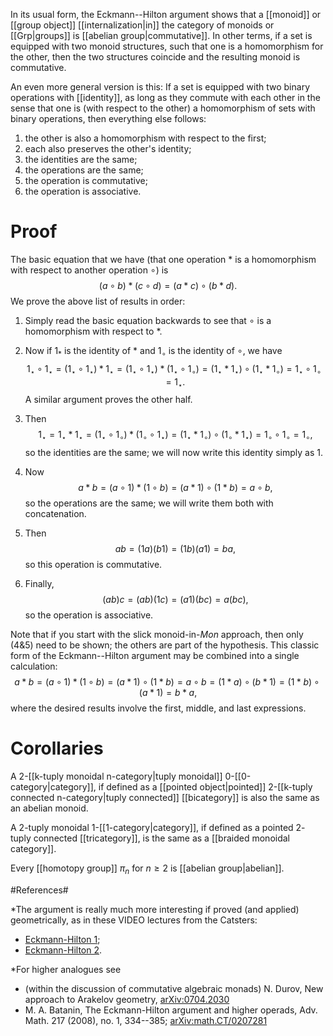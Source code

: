 In its usual form, the Eckmann--Hilton argument shows that a [[monoid]] or [[group object]] [[internalization|in]] the category of monoids or [[Grp|groups]] is [[abelian group|commutative]]. In other terms, if a set is equipped with two monoid structures, such that one is a homomorphism for the other, then the two structures coincide and the resulting monoid is commutative.

An even more general version is this:  If a set is equipped with two binary operations with [[identity]], as long as they commute with each other in the sense that one is (with respect to the other) a homomorphism of sets with binary operations, then everything else follows:
1.  the other is also a homomorphism with respect to the first;
1.  each also preserves the other\'s identity;
1.  the identities are the same;
1.  the operations are the same;
1.  the operation is commutative;
1.  the operation is associative.

# Proof #

The basic equation that we have (that one operation $*$ is a homomorphism with respect to another operation $\circ$) is
$$ (a \circ b) * (c \circ d) = (a * c) \circ (b * d) .$$
We prove the above list of results in order:

1.  Simply read the basic equation backwards to see that $\circ$ is a homomorphism with respect to $*$.

1.  Now if $1_*$ is the identity of $*$ and $1_\circ$ is the identity of $\circ$, we have
$$ 1_\star \circ 1_\star = (1_\star \circ 1_\star) * 1_\star = (1_\star \circ 1_\star) * (1_\star \circ 1_\circ) = (1_\star * 1_\star) \circ (1_\star * 1_\circ) = 1_\star \circ 1_\circ = 1_\star .$$
A similar argument proves the other half.

1.  Then
$$ 1_\star = 1_\star * 1_\star = (1_\star \circ 1_\circ) * (1_\circ \circ 1_\star) = (1_\star * 1_\circ) \circ (1_\circ * 1_\star) = 1_\circ \circ 1_\circ = 1_\circ ,$$
so the identities are the same; we will now write this identity simply as $1$.

1.  Now
$$ a * b = (a \circ 1) * (1 \circ b) = (a * 1) \circ (1 * b) = a \circ b ,$$
so the operations are the same; we will write them both with concatenation.

1.  Then
$$ a b = (1 a) (b 1) = (1 b) (a 1) = b a ,$$
so this operation is commutative.

1.  Finally,
$$ (a b) c = (a b) (1 c) = (a 1) (b c) = a (b c) ,$$
so the operation is associative.

Note that if you start with the slick monoid-in-$Mon$ approach, then only (4&5) need to be shown; the others are part of the hypothesis.  This classic form of the Eckmann--Hilton argument may be combined into a single calculation:
$$ a * b = (a \circ 1) * (1 \circ b) = (a * 1) \circ (1 * b) = a \circ b = (1 * a) \circ (b * 1) = (1 * b) \circ (a * 1) = b * a ,$$
where the desired results involve the first, middle, and last expressions.

# Corollaries #

A $2$-[[k-tuply monoidal n-category|tuply monoidal]] $0$-[[0-category|category]], if defined as a [[pointed object|pointed]] $2$-[[k-tuply connected n-category|tuply connected]] [[bicategory]] is also the same as an abelian monoid.

A $2$-tuply monoidal $1$-[[1-category|category]], if defined as a pointed $2$-tuply connected [[tricategory]], is the same as a [[braided monoidal category]].

Every [[homotopy group]] $\pi_n$ for $n \geq 2$ is [[abelian group|abelian]].

#References#

*The argument is really much more interesting if proved (and applied) geometrically, as in these VIDEO lectures from the Catsters:
 *  [Eckmann-Hilton 1](http://www.youtube.com/watch?v=Rjdo-RWQVIY);
 *  [Eckmann-Hilton 2](http://www.youtube.com/watch?v=wnRqo7UHa-k).

*For higher analogues see 
 * (within the discussion of commutative algebraic monads) N. Durov, New approach to Arakelov geometry, [arXiv:0704.2030](http://arxiv.org/abs/0704.2030)
 * M. A. Batanin, The Eckmann-Hilton argument and higher operads,  Adv. Math.  217  (2008),  no. 1, 334--385; [arXiv:math.CT/0207281](http://arxiv.org/abs/math/0207281)